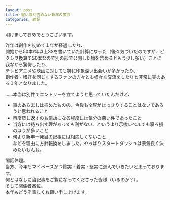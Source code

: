 ```yaml
---
layout: post
title: 遅い感が否めない新年の挨拶
categories: 雑記
---
```


明けましておめでとうございます。  

昨年は創作を初めて１年が経過したり、  
開始から50本/年以上SSを書いていた計算になった（後々気づいたのですが、ピクシブ換算で50本なので別の形で公開した物を含めるともう少し多い）ことに我ながら驚愕したり、  
テレビアニメや映画に対しても特に印象深い出会いが多かったり、  
創作者・嗜好を同じくするファンの方々とも様々な交流をしたりと非常に実のある１年となりました。  

……本当は別件でエントリーを立てようと思っていたんだけど、  
- 事のあらましは掴めたものの、今後も全容がはっきりすることはないであろうと思われること  
- 再度蒸し返すのも億劫になる程度には気分の悪い件であったこと  
- 当方には持ち出す理があっても利がない、というより示唆レベルでも寧ろ損のほうが多いこと  
- 何より新年一発目の記事には相応しくないこと  
などを理由に方針転換をしました。やっぱりスタートダッシュは景気良く決めたいもんね。  

閑話休題。  
当方、今年もマイペースかつ質実・着実・堅実に進んでいきたいと思っております。    
何とはなしに当記事をご覧になってくださった皆様（いるのか？）。  
そして関係者各位。  
本年もどうぞ宜しくお願い申し上げます。
